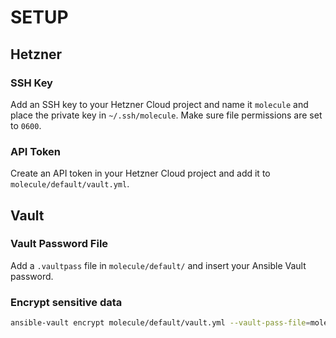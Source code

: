 # SETUP
## Hetzner
### SSH Key
Add an SSH key to your Hetzner Cloud project and name it `molecule` and place the private key in `~/.ssh/molecule`. Make sure file permissions are set to `0600`.

### API Token
Create an API token in your Hetzner Cloud project and add it to `molecule/default/vault.yml`.

## Vault
### Vault Password File
Add a `.vaultpass` file in `molecule/default/` and insert your Ansible Vault password.

### Encrypt sensitive data
```bash
ansible-vault encrypt molecule/default/vault.yml --vault-pass-file=molecule/default/.vaultpass
```
